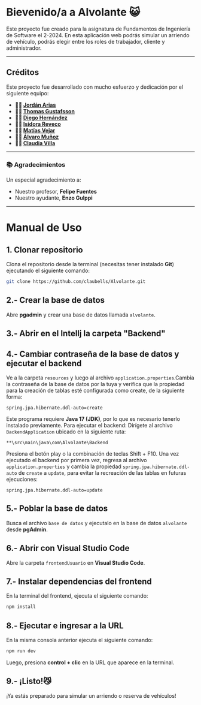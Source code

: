 # Bievenido/a a Alvolante 😺
Este proyecto fue creado para la asignatura de Fundamentos de Ingeniería de Software el 2-2024. En esta aplicación web podrás simular un arriendo de vehículo, podrás elegir entre los roles de trabajador, cliente y administrador.

---

## Créditos
Este proyecto fue desarrollado con mucho esfuerzo y dedicación por el siguiente equipo:
- **👨‍💻 [Jordán Arias](https://github.com/Jordanariash)**  
- **👨‍💻 [Thomas Gustafsson](https://github.com/Gunndur)**  
- **👨‍💻 [Diego Hernández](https://github.com/Diegomuu)**  
- **👩‍💻 [Isidora Reveco](https://github.com/IsidoraSRM)**
- **👨‍💻 [Matías Vejar](https://github.com/matiasjava)**
- **👨‍💻 [Álvaro Muñoz](https://github.com/Dante.stormblessed)**
- **👩‍💻 [Claudia Villa](https://github.com/claubells)**  

---

### 📚 Agradecimientos
Un especial agradecimiento a:  
- Nuestro profesor, **Felipe Fuentes**  
- Nuestro ayudante, **Enzo Gulppi**

---

# Manual de Uso

## 1. Clonar repositorio
Clona el repositorio desde la terminal (necesitas tener instalado **Git**) ejecutando el siguiente comando:
```bash
git clone https://github.com/claubells/Alvolante.git
```
## 2.- Crear la base de datos
Abre **pgadmin** y crear una base de datos llamada `alvolante`.
## 3.- Abrir en el Intellj la carpeta "Backend"
## 4.- Cambiar contraseña de la base de datos y ejecutar el backend
Ve a la carpeta `resources` y luego al archivo `application.properties`.Cambia la contraseña de la base de datos por la tuya y verifica que la propiedad para la creación de tablas esté configurada como create, de la siguiente forma:
```properties
spring.jpa.hibernate.ddl-auto=create
```
Este programa requiere **Java 17 (JDK)**, por lo que es necesario tenerlo instalado previamente.
Para ejecutar el backend:
Dirígete al archivo `BackendApplication` ubicado en la siguiente ruta:
```plaintext
**\src\main\java\com\Alvolante\Backend
```
Presiona el botón play o la combinación de teclas Shift + F10.
Una vez ejecutado el backend por primera vez, regresa al archivo `application.properties` y cambia la propiedad `spring.jpa.hibernate.ddl-auto` de `create` a `update`, para evitar la recreación de las tablas en futuras ejecuciones:
```properties
spring.jpa.hibernate.ddl-auto=update
```
## 5.- Poblar la base de datos
Busca el archivo `base de datos` y ejecutalo en la base de datos `alvolante` desde **pgAdmin**.
## 6.- Abrir con Visual Studio Code 
Abre la carpeta `frontendUsuario` en **Visual Studio Code**.
## 7.- Instalar dependencias del frontend
En la terminal del frontend, ejecuta el siguiente comando:
```bash
npm install
```
## 8.- Ejecutar e ingresar a la URL 
En la misma consola anterior ejecuta el siguiente comando: 
```bash
npm run dev
```
Luego, presiona **control + clic** en la URL que aparece en la terminal.
## 9.- ¡Listo!😼
¡Ya estás preparado para simular un arriendo o reserva de vehículos!
